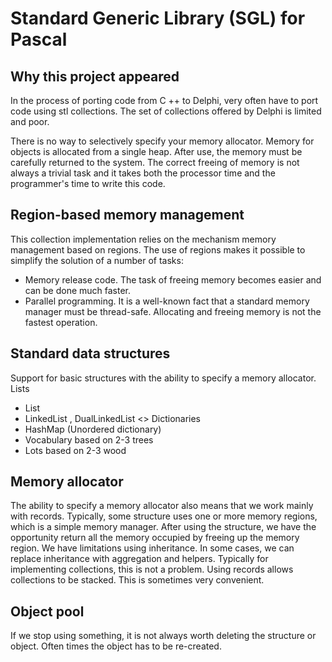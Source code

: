 Standard Generic Library (SGL) for Pascal
==========================================

Why this project appeared
--------------------------
In the process of porting code from C ++ to Delphi, very often
have to port code using stl collections.
The set of collections offered by Delphi is limited and poor.

There is no way to selectively specify your memory allocator.
Memory for objects is allocated from a single heap.
After use, the memory must be carefully returned to the system.
The correct freeing of memory is not always a trivial task and it takes both the processor time and the programmer's time to write this code.

Region-based memory management
-------------------------------------
This collection implementation relies on the mechanism
memory management based on regions.
The use of regions makes it possible to simplify the solution of a number of tasks:
 - Memory release code.
The task of freeing memory becomes easier and
can be done much faster.
 - Parallel programming.
It is a well-known fact that a standard memory manager must be thread-safe.
Allocating and freeing memory is not the fastest operation.

Standard data structures
----------------------------
Support for basic structures with the ability to specify a memory allocator.
Lists
 - List <T>
 - LinkedList <T>, DualLinkedList <>
Dictionaries
 - HashMap (Unordered dictionary)
 - Vocabulary based on 2-3 trees
 - Lots based on 2-3 wood

Memory allocator
----------------
The ability to specify a memory allocator also means that we work mainly with records.
Typically, some structure uses one or more memory regions, which is a simple memory manager.
After using the structure, we have the opportunity
return all the memory occupied by freeing up the memory region.
We have limitations using inheritance.
In some cases, we can replace inheritance with aggregation and helpers.
Typically for implementing collections, this is not a problem.
Using records allows collections to be stacked. This is sometimes very convenient.

Object pool
------------
If we stop using something, it is not always worth deleting the structure or object.
Often times the object has to be re-created.